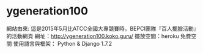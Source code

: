 # ygeneration100
網站由來: 這是2015年5月比ATCC全國大專競賽時，BEPCI團隊『百人擺臉活動』的活動網頁
網址：http://ygeneration100.koko.guru/
擺放空間：heroku 免費空間
使用語言與框架： Python & Django 1.7.2
